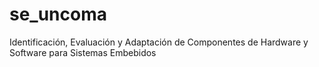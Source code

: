se_uncoma
=========

Identificación, Evaluación y Adaptación de Componentes de Hardware y Software para Sistemas Embebidos